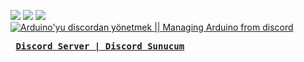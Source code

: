 <a href="https://nodei.co/npm/discord.js/"><img src="https://nodei.co/npm/discord.js.png"></a>
<a href="https://nodei.co/npm/johnny-five/"><img src="https://nodei.co/npm/johnny-five.png"></a>
 <img src="https://hizliresim.com/MB07JJ">
[![Arduino'yu discordan yönetmek || Managing Arduino from discord](https://yt-embed.herokuapp.com/embed?v=LwxyHwsbQwo)](https://www.youtube.com/watch?v=LwxyHwsbQwo "Arduino'yu discordan yönetmek || Managing Arduino from discord")
<pre> <b><a data-test="test" rel="nofollow" style="word-wrap: break-word;" target="_blank" onclick="return dhExternallinkRedirect(this)" href="https://discord.gg/peFGuU3 ">Discord Server | Discord Sunucum</a></b>    
